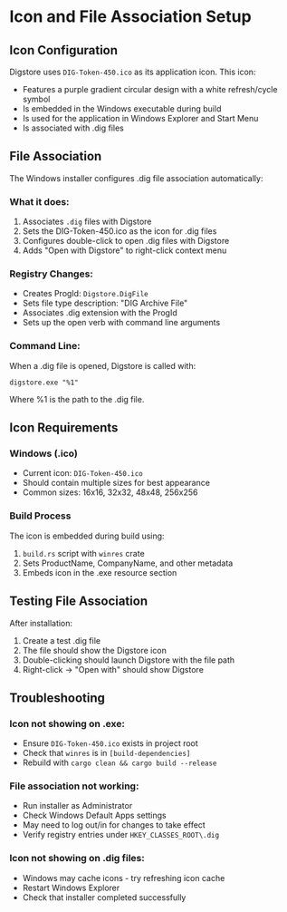 # Icon and File Association Setup

## Icon Configuration

Digstore uses `DIG-Token-450.ico` as its application icon. This icon:
- Features a purple gradient circular design with a white refresh/cycle symbol
- Is embedded in the Windows executable during build
- Is used for the application in Windows Explorer and Start Menu
- Is associated with .dig files

## File Association

The Windows installer configures .dig file association automatically:

### What it does:
1. Associates `.dig` files with Digstore
2. Sets the DIG-Token-450.ico as the icon for .dig files
3. Configures double-click to open .dig files with Digstore
4. Adds "Open with Digstore" to right-click context menu

### Registry Changes:
- Creates ProgId: `Digstore.DigFile`
- Sets file type description: "DIG Archive File"
- Associates .dig extension with the ProgId
- Sets up the open verb with command line arguments

### Command Line:
When a .dig file is opened, Digstore is called with:
```
digstore.exe "%1"
```
Where %1 is the path to the .dig file.

## Icon Requirements

### Windows (.ico)
- Current icon: `DIG-Token-450.ico`
- Should contain multiple sizes for best appearance
- Common sizes: 16x16, 32x32, 48x48, 256x256

### Build Process
The icon is embedded during build using:
1. `build.rs` script with `winres` crate
2. Sets ProductName, CompanyName, and other metadata
3. Embeds icon in the .exe resource section

## Testing File Association

After installation:
1. Create a test .dig file
2. The file should show the Digstore icon
3. Double-clicking should launch Digstore with the file path
4. Right-click → "Open with" should show Digstore

## Troubleshooting

### Icon not showing on .exe:
- Ensure `DIG-Token-450.ico` exists in project root
- Check that `winres` is in `[build-dependencies]`
- Rebuild with `cargo clean && cargo build --release`

### File association not working:
- Run installer as Administrator
- Check Windows Default Apps settings
- May need to log out/in for changes to take effect
- Verify registry entries under `HKEY_CLASSES_ROOT\.dig`

### Icon not showing on .dig files:
- Windows may cache icons - try refreshing icon cache
- Restart Windows Explorer
- Check that installer completed successfully
